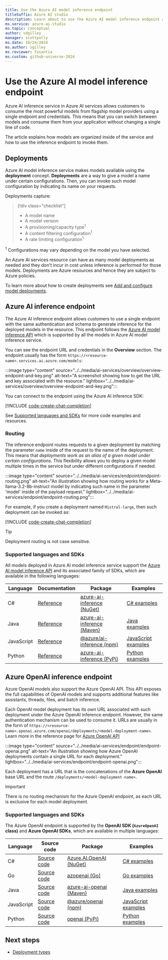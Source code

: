 ```yaml
---
title: Use the Azure AI model inference endpoint
titleSuffix: Azure AI studio
description: Learn about to use the Azure AI model inference endpoint and how to configure it.
ms.service: azure-ai-studio
ms.topic: conceptual
author: sdgilley
manager: scottpolly
ms.date: 10/24/2024
ms.author: sgilley
ms.reviewer: fasantia
ms.custom: github-universe-2024
---
```


# Use the Azure AI model inference endpoint

Azure AI inference service in Azure AI services allows customers to consume the most powerful models from flagship model providers using a single endpoint and credentials. This means that you can switch between models and consume them from your application without changing a single line of code.

The article explains how models are organized inside of the service and how to use the inference endpoint to invoke them.

## Deployments

Azure AI model inference service makes models available using the **deployment** concept. **Deployments** are a way to give a model a name under certain configurations. Then, you can invoke such model configuration by indicating its name on your requests.

Deployments capture:

> [!div class="checklist"]
> * A model name
> * A model version
> * A provisioning/capacity type<sup>1</sup>
> * A content filtering configuration<sup>1</sup>
> * A rate limiting configuration<sup>1</sup>

<sup>1</sup> Configurations may vary depending on the model you have selected.

An Azure AI services resource can have as many model deployments as needed and they don't incur in cost unless inference is performed for those models. Deployments are Azure resources and hence they are subject to Azure policies.

To learn more about how to create deployments see [Add and configure model deployments](../how-to/create-model-deployments.md).

## Azure AI inference endpoint

The Azure AI inference endpoint allows customers to use a single endpoint with the same authentication and schema to generate inference for the deployed models in the resource. This endpoint follows the [Azure AI model inference API](../../reference/reference-model-inference-api.md) which is supported by all the models in Azure AI model inference service.

You can see the endpoint URL and credentials in the **Overview** section. The endpoint usually has the form `https://<resource-name>.services.ai.azure.com/models`:

:::image type="content" source="../../media/ai-services/overview/overview-endpoint-and-key.png" alt-text="A screenshot showing how to get the URL and key associated with the resource." lightbox="../../media/ai-services/overview/overview-endpoint-and-key.png":::

You can connect to the endpoint using the Azure AI Inference SDK:

[!INCLUDE [code-create-chat-completion](../../includes/ai-services/code-create-client.md)]

See [Supported languages and SDKs](#supported-languages-and-sdks) for more code examples and resources.

### Routing

The inference endpoint routes requests to a given deployment by matching the parameter `name` inside of the request to the name of the deployment. This means that *deployments work as an alias of a given model under certain configurations*. This flexibility allows you to deploy a given model multiple times in the service but under different configurations if needed.

:::image type="content" source="../../media/ai-services/endpoint/endpoint-routing.png" alt-text="An illustration showing how routing works for a Meta-llama-3.2-8b-instruct model by indicating such name in the parameter 'model' inside of the payload request." lightbox="../../media/ai-services/endpoint/endpoint-routing.png":::

For example, if you create a deployment named `Mistral-large`, then such deployment can be invoked as:

[!INCLUDE [code-create-chat-completion](../../includes/ai-services/code-create-chat-completion.md)]

> [!TIP]
> Deployment routing is not case sensitive.

### Supported languages and SDKs

All models deployed in Azure AI model inference service support the [Azure AI model inference API](https://aka.ms/aistudio/modelinference) and its associated family of SDKs, which are available in the following languages:

| Language   | Documentation | Package | Examples |
|------------|---------|-----|-------|
| C#         | [Reference](https://aka.ms/azsdk/azure-ai-inference/csharp/reference) | [azure-ai-inference (NuGet)](https://www.nuget.org/packages/Azure.AI.Inference/) | [C# examples](https://aka.ms/azsdk/azure-ai-inference/csharp/samples)       |
| Java       | [Reference](https://aka.ms/azsdk/azure-ai-inference/java/reference) | [azure-ai-inference (Maven)](https://central.sonatype.com/artifact/com.azure/azure-ai-inference/) | [Java examples](https://github.com/Azure/azure-sdk-for-java/tree/main/sdk/ai/azure-ai-inference/src/samples) |
| JavaScript | [Reference](https://aka.ms/AAp1kxa) | [@azure/ai-inference (npm)](https://www.npmjs.com/package/@azure/ai-inference) | [JavaScript examples](https://github.com/Azure/azure-sdk-for-js/tree/main/sdk/ai/ai-inference-rest/samples) |
| Python     | [Reference](https://aka.ms/azsdk/azure-ai-inference/python/reference) | [azure-ai-inference (PyPi)](https://pypi.org/project/azure-ai-inference/) | [Python examples](https://github.com/Azure/azure-sdk-for-python/tree/main/sdk/ai/azure-ai-inference/samples) |

## Azure OpenAI inference endpoint

Azure OpenAI models also support the Azure OpenAI API. This API exposes the full capabilities of OpenAI models and supports additional features like assistants, threads, files, and batch inference.

Each OpenAI model deployment has its own URL associated with such deployment under the Azure OpenAI inference endpoint. However, the same authentication mechanism can be used to consume it. URLs are usually in the form of `https://<resource-name>.openai.azure.com/openai/deployments/<model-deployment-name>`. Learn more in the reference page for [Azure OpenAI API](../../../ai-services/openai/reference.md)

:::image type="content" source="../../media/ai-services/endpoint/endpoint-openai.png" alt-text="An illustration showing how Azure OpenAI deployments contain a single URL for each deployment." lightbox="../../media/ai-services/endpoint/endpoint-openai.png":::

Each deployment has a URL that is the concatenations of the **Azure OpenAI** base URL and the route `/deployments/<model-deployment-name>`.

> [!IMPORTANT]
> There is no routing mechanism for the Azure OpenAI endpoint, as each URL is exclusive for each model deployment.

### Supported languages and SDKs

The Azure OpenAI endpoint is supported by the **OpenAI SDK (`AzureOpenAI` class)** and **Azure OpenAI SDKs**, which are available in multiple languages:

| Language   | Source code | Package | Examples |
|------------|---------|-----|-------|
| C#         | [Source code](https://github.com/Azure/azure-sdk-for-net/tree/main/sdk/openai/Azure.AI.OpenAI) | [Azure.AI.OpenAI (NuGet)](https://www.nuget.org/packages/Azure.AI.OpenAI/) | [C# examples](https://github.com/Azure/azure-sdk-for-net/blob/main/sdk/openai/Azure.AI.OpenAI/tests/Samples)       |
| Go         | [Source code](https://github.com/Azure/azure-sdk-for-go/tree/main/sdk/ai/azopenai) | [azopenai (Go)](https://pkg.go.dev/github.com/Azure/azure-sdk-for-go/sdk/ai/azopenai)| [Go examples](https://pkg.go.dev/github.com/Azure/azure-sdk-for-go/sdk/ai/azopenai#pkg-examples) |
| Java       | [Source code](https://github.com/Azure/azure-sdk-for-java/tree/main/sdk/openai/azure-ai-openai) | [azure-ai-openai (Maven)](https://central.sonatype.com/artifact/com.azure/azure-ai-openai/) | [Java examples](https://github.com/Azure/azure-sdk-for-java/tree/main/sdk/openai/azure-ai-openai/src/samples) |
| JavaScript | [Source code](https://github.com/Azure/azure-sdk-for-js/tree/main/sdk/openai/openai) | [@azure/openai (npm)](https://www.npmjs.com/package/@azure/openai) | [JavaScript examples](https://github.com/Azure/azure-sdk-for-js/tree/main/sdk/openai/openai/samples/) |
| Python     | [Source code](https://github.com/openai/openai-python) | [openai (PyPi)](https://pypi.org/project/openai/) | [Python examples](https://github.com/openai/openai-cookbook) |

## Next steps

- [Deployment types](deployment-types.md)
